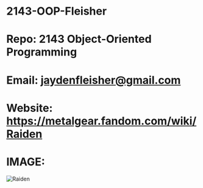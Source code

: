 # 2143-OOP-Fleisher
# Repo: 2143 Object-Oriented Programming
# Email: jaydenfleisher@gmail.com
# Website: https://metalgear.fandom.com/wiki/Raiden
# IMAGE:
![Raiden](file:///C:/Users/jayde/Downloads/RaidenPortrait2018.png)
